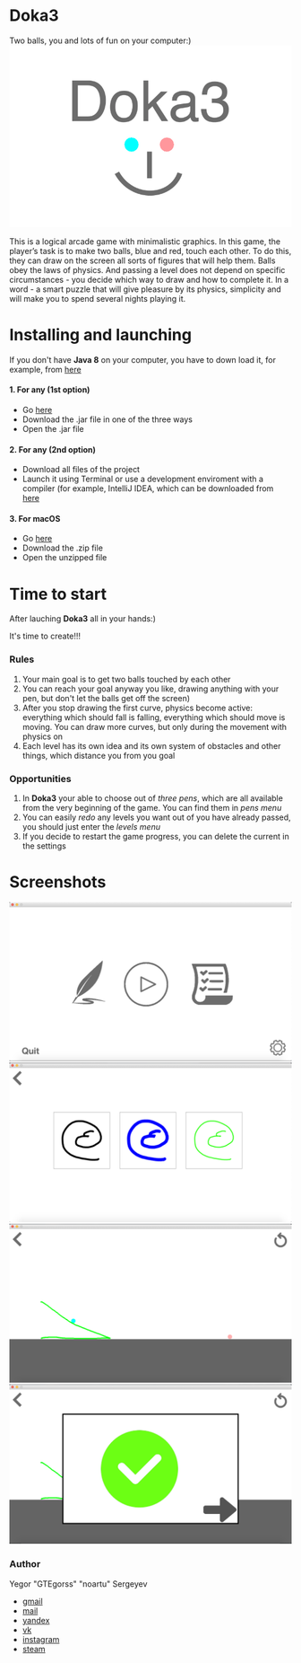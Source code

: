 # Doka3
Two balls, you and lots of fun on your computer:)
![iHaveAnIdea](https://github.com/GTEgorss/Doka3/blob/master/src/media/opening.jpg)

  This is a logical arcade game with minimalistic graphics. In this game, the player’s task is to make two balls, blue and red, touch each other. To do this, they can draw on the screen all sorts of figures that will help them. Balls obey the laws of physics. And passing a level does not depend on specific circumstances - you decide which way to draw and how to complete it.
In a word - a smart puzzle that will give pleasure by its physics, simplicity and will make you to spend several nights playing it.

# Installing and launching
If you don't have **Java 8** on your computer, you have to down load it, for example, from [here](https://www.oracle.com/technetwork/java/javase/downloads/jdk8-downloads-2133151.html)
#### 1. For any (1st option)
  - Go [here](https://github.com/GTEgorss/Doka3/releases/tag/v1.0)
  - Download the .jar file in one of the three ways
  - Open the .jar file
#### 2. For any (2nd option)
  - Download all files of the project
  - Launch it using Terminal or use a development enviroment with a compiler (for example, IntelliJ IDEA, which can be downloaded from [here](https://www.jetbrains.com/idea/#chooseYourEdition) 
#### 3. For macOS
  - Go [here](https://github.com/GTEgorss/Doka3/releases/tag/v1.0.1)
  - Download the .zip file
  - Open the unzipped file
  
# Time to start
After lauching **Doka3** all in your hands:)
<p>It's time to create!!!</p>

### Rules
1. Your main goal is to get two balls touched by each other
2. You can reach your goal anyway you like, drawing anything with your pen, but don't let the balls get off the screen)
3. After you stop drawing the first curve, physics become active: everything which should fall is falling, everything which should move is moving. You can draw more curves, but only during the movement with physics on
4. Each level has its own idea and its own system of obstacles and other things, which distance you from you goal

### Opportunities 
 1. In **Doka3** your able to choose out of *three pens*, which are all available from the very beginning of the game. You can find them in *pens menu*
 2. You can easily *redo* any levels you want out of you have already passed, you should just enter the *levels menu*
 3. If you decide to restart the game progress, you can delete the current in the settings 
 
# Screenshots
![screen0](https://github.com/GTEgorss/Doka3/blob/master/src/media/screen0.png)
![screen1](https://github.com/GTEgorss/Doka3/blob/master/src/media/screen1.png)
![screen2](https://github.com/GTEgorss/Doka3/blob/master/src/media/screen2.png)
![screen3](https://github.com/GTEgorss/Doka3/blob/master/src/media/screen3.png)
### Author
Yegor "GTEgorss" "noartu" Sergeyev
- [gmail](noartu@gmail.com)
- [mail](noartu@mail.ru)
- [yandex](noartu@yandex.ru)
- [vk](https://vk.com/noartu)
- [instagram](https://instagram.com/gtegorss)
- [steam](https://steamcommunity.com/id/gtegorss/)

